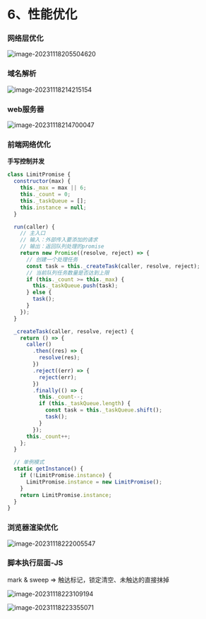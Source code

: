 # 6、性能优化

### 网络层优化

![image-20231118205504620](http://img.roydust.top/img/image-20231118205504620.png)

### 域名解析

![image-20231118214215154](http://img.roydust.top/img/image-20231118214215154.png)

  

### web服务器

 ![image-20231118214700047](http://img.roydust.top/img/image-20231118214700047.png)



### 前端网络优化

**手写控制并发**

```js
class LimitPromise {
  constructor(max) {
    this._max = max || 6;
    this._count = 0;
    this._taskQueue = [];
    this.instance = null;
  }

  run(caller) {
    // 主入口
    // 输入：外部传入要添加的请求
    // 输出：返回队列处理的promise
    return new Promise((resolve, reject) => {
      // 创建一个处理任务
      const task = this._createTask(caller, resolve, reject);
      // 当前队列任务数量是否达到上限
      if (this._count >= this._max) {
        this._taskQueue.push(task);
      } else {
        task();
      }
    });
  }

  _createTask(caller, resolve, reject) {
    return () => {
      caller()
        .then((res) => {
          resolve(res);
        })
        .reject((err) => {
          reject(err);
        })
        .finally(() => {
          this._count--;
          if (this._taskQueue.length) {
            const task = this._taskQueue.shift();
            task();
          }
        });
      this._count++;
    };
  }

  // 单例模式
  static getInstance() {
    if (!LimitPromise.instance) {
      LimitPromise.instance = new LimitPromise();
    }
    return LimitPromise.instance;
  }
}
```



### 浏览器渲染优化

![image-20231118222005547](http://img.roydust.top/img/image-20231118222005547.png)



### 脚本执行层面-JS

mark & sweep => 触达标记，锁定清空、未触达的直接抹掉

![image-20231118223109194](http://img.roydust.top/img/image-20231118223109194.png)

![image-20231118223355071](http://img.roydust.top/img/image-20231118223355071.png)